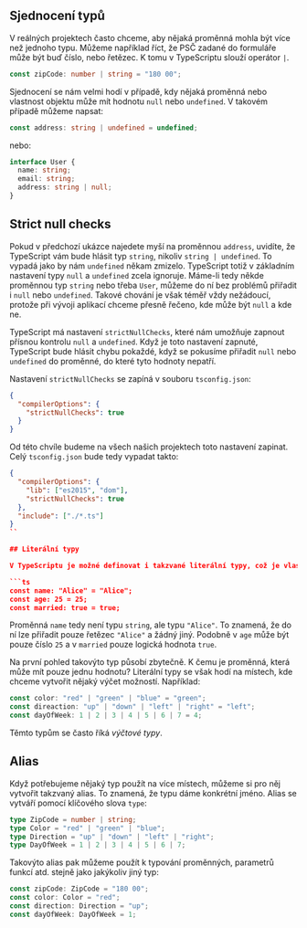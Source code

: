 ## Sjednocení typů

V reálných projektech často chceme, aby nějaká proměnná mohla být více než jednoho typu. Můžeme například říct, že PSČ zadané do formuláře může být buď číslo, nebo řetězec. K tomu v TypeScriptu slouží operátor `|`. 

```ts
const zipCode: number | string = "180 00";
```

Sjednocení se nám velmi hodí v případě, kdy nějaká proměnná nebo vlastnost objektu může mít hodnotu `null` nebo `undefined`. V takovém případě můžeme napsat:

```ts
const address: string | undefined = undefined;
```

nebo:

```ts
interface User {
  name: string;
  email: string;
  address: string | null;
}
```

## Strict null checks

Pokud v předchozí ukázce najedete myší na proměnnou `address`, uvidíte, že TypeScript vám bude hlásit typ `string`, nikoliv `string | undefined`. To vypadá jako by nám `undefined` někam zmizelo. TypeScript totiž v základním nastavení typy `null` a `undefined` zcela ignoruje. Máme-li tedy někde proměnnou typ `string` nebo třeba `User`, můžeme do ní bez problémů přiřadit i `null` nebo `undefined`. Takové chování je však téměř vždy nežádoucí, protože při vývoji aplikací chceme přesně řečeno, kde může být `null` a kde ne. 

TypeScript má nastavení `strictNullChecks`, které nám umožňuje zapnout přísnou kontrolu `null` a `undefined`. Když je toto nastavení zapnuté, TypeScript bude hlásit chybu pokaždé, když se pokusíme přiřadit `null` nebo `undefined` do proměnné, do které tyto hodnoty nepatří.

Nastavení `strictNullChecks` se zapíná v souboru `tsconfig.json`:

```json
{
  "compilerOptions": {
    "strictNullChecks": true
  }
}
```

Od této chvíle budeme na všech našich projektech toto nastavení zapinat. Celý `tsconfig.json` bude tedy vypadat takto:

```json
{
  "compilerOptions": {
    "lib": ["es2015", "dom"],
    "strictNullChecks": true
  },
  "include": ["./*.ts"]
}
``

## Literální typy

V TypeScriptu je možné definovat i takzvané literální typy, což je vlastnost, kterou většina jiných typovaných jazyků nemá. Literální typ je takový, který může mít pouze jednu konkrétní hodnotu. Například:

```ts
const name: "Alice" = "Alice";
const age: 25 = 25;
const married: true = true;
```

Proměnná `name` tedy není typu `string`, ale typu `"Alice"`. To znamená, že do ní lze přiřadit pouze řetězec `"Alice"` a žádný jiný. Podobně v `age` může být pouze číslo `25` a v `married` pouze logická hodnota `true`.

Na první pohled takovýto typ působí zbytečně. K čemu je proměnná, která může mít pouze jednu hodnotu? Literální typy se však hodí na místech, kde chceme vytvořit nějaký výčet možností. Například:

```ts
const color: "red" | "green" | "blue" = "green";
const direaction: "up" | "down" | "left" | "right" = "left";
const dayOfWeek: 1 | 2 | 3 | 4 | 5 | 6 | 7 = 4;
```

Těmto typům se často říká _výčtové typy_.

## Alias

Když potřebujeme nějaký typ použít na více místech, můžeme si pro něj vytvořit takzvaný alias. To znamená, že typu dáme konkrétní jméno. Alias se vytváří pomocí klíčového slova `type`:

```ts
type ZipCode = number | string;
type Color = "red" | "green" | "blue";
type Direction = "up" | "down" | "left" | "right";
type DayOfWeek = 1 | 2 | 3 | 4 | 5 | 6 | 7;
```

Takovýto alias pak můžeme použít k typování proměnných, parametrů funkcí atd. stejně jako jakýkoliv jiný typ:

```ts
const zipCode: ZipCode = "180 00";
const color: Color = "red";
const direction: Direction = "up";
const dayOfWeek: DayOfWeek = 1;
```
